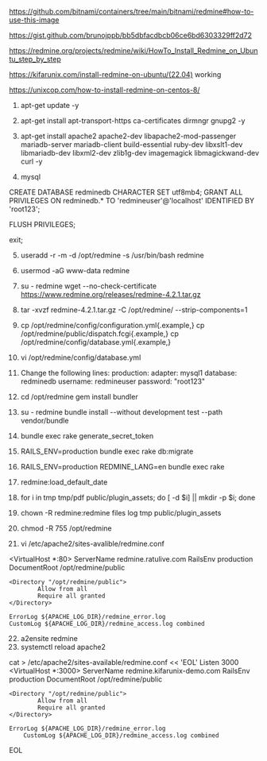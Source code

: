 https://github.com/bitnami/containers/tree/main/bitnami/redmine#how-to-use-this-image

https://gist.github.com/brunojppb/bb5dbfacdbcb06ce6bd6303329ff2d72

https://redmine.org/projects/redmine/wiki/HowTo_Install_Redmine_on_Ubuntu_step_by_step

https://kifarunix.com/install-redmine-on-ubuntu/(22.04) working


https://unixcop.com/how-to-install-redmine-on-centos-8/


1. apt-get update -y
2. apt-get install apt-transport-https ca-certificates dirmngr gnupg2 -y

3. apt-get install apache2 apache2-dev libapache2-mod-passenger mariadb-server mariadb-client build-essential ruby-dev libxslt1-dev libmariadb-dev libxml2-dev zlib1g-dev imagemagick libmagickwand-dev curl -y

4. mysql

CREATE DATABASE redminedb CHARACTER SET utf8mb4;
GRANT ALL PRIVILEGES ON redminedb.* TO 'redmineuser'@'localhost' IDENTIFIED BY 'root123';

FLUSH PRIVILEGES;

exit;

5. useradd -r -m -d /opt/redmine -s /usr/bin/bash redmine

6. usermod -aG www-data redmine

7. su - redmine
wget --no-check-certificate https://www.redmine.org/releases/redmine-4.2.1.tar.gz

8. tar -xvzf redmine-4.2.1.tar.gz -C /opt/redmine/ --strip-components=1

9. cp /opt/redmine/config/configuration.yml{.example,}
cp /opt/redmine/public/dispatch.fcgi{.example,}
cp /opt/redmine/config/database.yml{.example,}

10. vi /opt/redmine/config/database.yml

11. Change the following lines:
production:
  adapter: mysql1
  database: redminedb
  username: redmineuser
  password: "root123"

12. cd /opt/redmine
gem install bundler

13. su - redmine
bundle install --without development test --path vendor/bundle

14. bundle exec rake generate_secret_token

15. RAILS_ENV=production bundle exec rake db:migrate
16. RAILS_ENV=production REDMINE_LANG=en bundle exec rake
17. redmine:load_default_date

18. for i in tmp tmp/pdf public/plugin_assets; do [ -d $i] || mkdir -p $i; done
19. chown -R redmine:redmine files log tmp public/plugin_assets
20. chmod -R 755 /opt/redmine

21. vi /etc/apache2/sites-avalible/redmine.conf

<VirtualHost *:80>
    ServerName redmine.ratulive.com
    RailsEnv production
    DocumentRoot /opt/redmine/public

    <Directory "/opt/redmine/public">
            Allow from all
            Require all granted
    </Directory>

    ErrorLog ${APACHE_LOG_DIR}/redmine_error.log
    CustomLog ${APACHE_LOG_DIR}/redmine_access.log combined
</VirtualHost>


22. a2ensite redmine
23. systemctl reload apache2




cat > /etc/apache2/sites-available/redmine.conf << 'EOL'
Listen 3000
<VirtualHost *:3000>
	ServerName redmine.kifarunix-demo.com
	RailsEnv production
	DocumentRoot /opt/redmine/public

	<Directory "/opt/redmine/public">
	        Allow from all
	        Require all granted
	</Directory>

	ErrorLog ${APACHE_LOG_DIR}/redmine_error.log
        CustomLog ${APACHE_LOG_DIR}/redmine_access.log combined
</VirtualHost>
EOL
